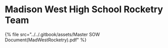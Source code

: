 # Madison West High School Rocketry Team



{% file src="../../.gitbook/assets/Master SOW Document(MadWestRocketry).pdf" %}



